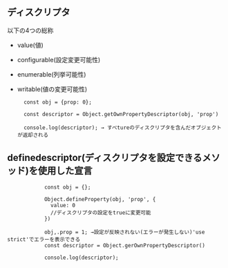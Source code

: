 ## ディスクリプタ
以下の4つの総称

- value(値)
- configurable(設定変更可能性)
- enumerable(列挙可能性)
- writable(値の変更可能性)

        const obj = {prop: 0};
        
        const descriptor = Object.getOwnPropertyDescriptor(obj, 'prop')
        
        console.log(descriptor); → すべtureのディスクリプタを含んだオブジェクトが返却される

## definedescriptor(ディスクリプタを設定できるメソッド)を使用した宣言

                const obj = {};
                
                Object.defineProperty(obj, 'prop', {
                  value: 0
                  //ディスクリプタの設定をtrueに変更可能
                })
                
                obj,.prop = 1; →設定が反映されない(エラーが発生しない)'use strict'でエラーを表示できる
                const descriptor = Object.gerOwnPropertyDescriptor()
                
                console.log(descriptor);
